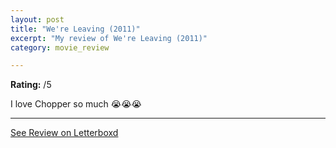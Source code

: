 ```yaml
---
layout: post
title: "We're Leaving (2011)"
excerpt: "My review of We're Leaving (2011)"
category: movie_review

---
```


**Rating:** /5

I love Chopper so much 😭😭😭

<hr>

[See Review on Letterboxd](https://boxd.it/5bicCh)
